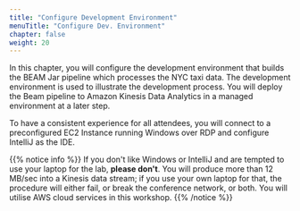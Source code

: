 ```yaml
---
title: "Configure Development Environment"
menuTitle: "Configure Dev. Environment"
chapter: false
weight: 20
---
```


In this chapter, you will configure the development environment that builds the BEAM Jar pipeline which processes the NYC taxi data. The development environment is used to illustrate the development process. You will deploy the Beam pipeline to Amazon Kinesis Data Analytics in a managed environment at a later step.

To have a consistent experience for all attendees, you will connect to a preconfigured EC2 Instance running Windows over RDP and configure IntelliJ as the IDE.

{{% notice info %}}
If you don't like Windows or IntelliJ and are tempted to use your laptop for the lab, **please don't**. You will produce more than 12 MB/sec into a Kinesis data stream; if you use your own laptop for that, the procedure will either fail, or break the conference network, or both. You will utilise AWS cloud services in this workshop.
{{% /notice %}}
